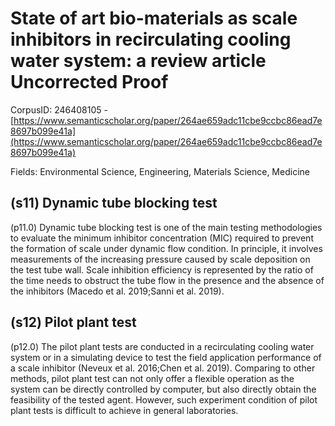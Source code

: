 # State of art bio-materials as scale inhibitors in recirculating cooling water system: a review article Uncorrected Proof

CorpusID: 246408105 - [https://www.semanticscholar.org/paper/264ae659adc11cbe9ccbc86ead7e8697b099e41a](https://www.semanticscholar.org/paper/264ae659adc11cbe9ccbc86ead7e8697b099e41a)

Fields: Environmental Science, Engineering, Materials Science, Medicine

## (s11) Dynamic tube blocking test
(p11.0) Dynamic tube blocking test is one of the main testing methodologies to evaluate the minimum inhibitor concentration (MIC) required to prevent the formation of scale under dynamic flow condition. In principle, it involves measurements of the increasing pressure caused by scale deposition on the test tube wall. Scale inhibition efficiency is represented by the ratio of the time needs to obstruct the tube flow in the presence and the absence of the inhibitors (Macedo et al. 2019;Sanni et al. 2019).
## (s12) Pilot plant test
(p12.0) The pilot plant tests are conducted in a recirculating cooling water system or in a simulating device to test the field application performance of a scale inhibitor (Neveux et al. 2016;Chen et al. 2019). Comparing to other methods, pilot plant test can not only offer a flexible operation as the system can be directly controlled by computer, but also directly obtain the feasibility of the tested agent. However, such experiment condition of pilot plant tests is difficult to achieve in general laboratories.
